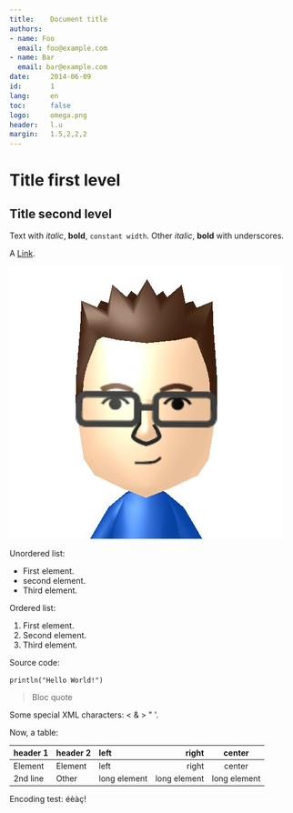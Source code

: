 ```yaml
---
title:    Document title
authors:
- name: Foo
  email: foo@example.com
- name: Bar
  email: bar@example.com
date:     2014-06-09
id:       1
lang:     en
toc:      false
logo:     omega.png
header:   l.u
margin:   1.5,2,2,2
---
```


# Title first level

## Title second level

Text with *italic*, **bold**, `constant width`. Other _italic_, __bold__ with
underscores.

A [Link](http://example.com).

![Image title](casa.png)

Unordered list:

- First element.
- second element.
- Third element.

Ordered list:

1. First element.
2. Second element.
3. Third element.

Source code:

    println("Hello World!")

> Bloc quote

Some special XML characters: < & > " '.

Now, a table:

header 1 | header 2 | left         | right        | center
-------- | -------- | :----------- | -----------: | :----------:
Element  | Element  | left         | right        | center
2nd line | Other    | long element | long element | long element

Encoding test: éèàç!
